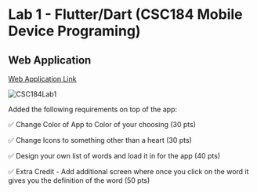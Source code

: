 # Lab 1 - Flutter/Dart (CSC184 Mobile Device Programing)

## Web Application
[Web Application Link](https://jrod7938.github.io/CSC184_Lab_1/)

![CSC184Lab1](github/CSC184Lab1.gif)

Added the following requirements on top of the app:

✅ Change Color of App to Color of your choosing (30 pts)

✅ Change Icons to something other than a heart (30 pts)

✅ Design your own list of words and load it in for the app (40 pts)

✅ Extra Credit - Add additional screen where once you click on the word it gives you the definition of the word (50 pts)
